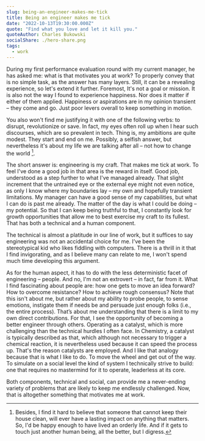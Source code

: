 ```yaml
---
slug: being-an-engineer-makes-me-tick
title: Being an engineer makes me tick
date: "2022-10-13T19:30:00.000Z"
quote: "Find what you love and let it kill you."
quoteAuthor: Charles Bukowski
socialShare: ./hero-share.png
tags:
  - work
---
```


During my first performance evaluation round with my current manager, he has asked me: what is that motivates you at work? To properly convey that is no simple task, as the answer has many layers. Still, it can be a revealing experience, so let's extend it further. Foremost, It's not a goal or mission. It is also not the way I found to experience happiness. Nor does it matter if either of them applied. Happiness or aspirations are in my opinion transient – they come and go. Just poor levers overall to keep something in motion.

You also won't find me justifying it with one of the following verbs: to disrupt, revolutionize or save. In fact, my eyes often roll up when I hear such discourses, which are so prevalent in tech. Thing is, my ambitions are quite modest. They start and end on me. Possibly, a selfish answer, but nevertheless it's about my life we are talking after all – not how to change the world [^1].

The short answer is: engineering is my craft. That makes me tick at work. To feel I've done a good job in that area is the reward in itself. Good job, understood as a step further to what I've managed already. That slight increment that the untrained eye or the external eye might not even notice, as only I know where my boundaries lay – my own and hopefully transient limitations. My manager can have a good sense of my capabilities, but what I can do is past me already. The matter of the day is what I could be doing – my potential. So that I can keep being truthful to that, I constantly look for growth opportunities that allow me to best exercise my craft to its fullest. That has both a technical and a human component.

The technical is almost a platitude in our line of work, but it suffices to say engineering was not an accidental choice for me. I’ve been the stereotypical kid who likes fiddling with computers. There is a thrill in it that I find invigorating, and as I believe many can relate to me, I won't spend much time developing this argument.

As for the human aspect, it has to do with the less deterministic facet of engineering – people. And no, I'm not an extrovert – in fact, far from it. What I find fascinating about people are: how one gets to move an idea forward? How to overcome resistance? How to achieve rough consensus? Note that this isn't about me, but rather about my ability to probe people, to sense emotions, instigate them if needs be and persuade just enough folks (i.e., the entire process). That’s about me understanding that there is a limit to my own direct contributions. For that, I see the opportunity of becoming a better engineer through others. Operating as a catalyst, which is more challenging than the technical hurdles I often face. In Chemistry, a catalyst is typically described as that, which although not necessary to trigger a chemical reaction, it is nevertheless used because it can speed the process up. That's the reason catalysts are employed. And I like that analogy because that is what I like to do. To move the wheel and get out of the way. To simulate on a social level the kind of system I technically strive to build: one that requires no mastermind for it to operate, leaderless at its core.

Both components, technical and social, can provide me a never-ending variety of problems that are likely to keep me endlessly challenged. Now, that is altogether something that motivates me at work.

[^1]: Besides, I find it hard to believe that someone that cannot keep their house clean, will ever have a lasting impact on anything that matters. So, I'd be happy enough to have lived an orderly life. And if it gets to touch just another human being, all the better, but I digress.